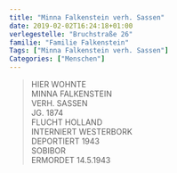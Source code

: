 ```yaml
---
title: "Minna Falkenstein verh. Sassen"
date: 2019-02-02T16:24:18+01:00
verlegestelle: "Bruchstraße 26"
familie: "Familie Falkenstein"
Tags: ["Minna Falkenstein verh. Sassen"]
Categories: ["Menschen"]
---
```


> HIER WOHNTE <br />
> MINNA FALKENSTEIN <br />
> VERH. SASSEN <br />
> JG. 1874 <br />
> FLUCHT HOLLAND <br />
> INTERNIERT WESTERBORK <br />
> DEPORTIERT 1943 <br />
> SOBIBOR <br />
> ERMORDET 14.5.1943 <br />
